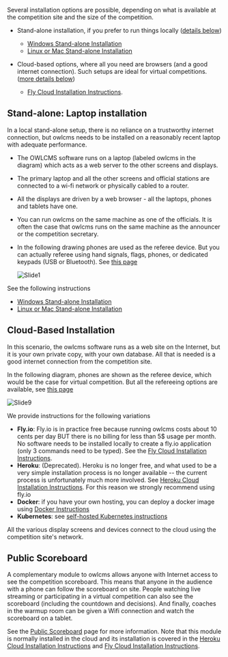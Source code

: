 Several installation options are possible, depending on what is available at the competition site and the size of the competition.

- Stand-alone installation, if you prefer to run things locally ([details below](#stand-alone-laptop-installation))
  - [Windows Stand-alone Installation](LocalWindowsSetup)
  - [Linux or Mac Stand-alone Installation](LocalLinuxMacSetup)



- Cloud-based options, where all you need are browsers (and a good internet connection).  Such setups are ideal for virtual competitions. ([more details below](#cloud-based-installation))

  - [Fly Cloud Installation Instructions](Fly).  



## Stand-alone: Laptop installation

In a local stand-alone setup, there is no reliance on a trustworthy internet connection, but owlcms needs to be installed on a reasonably recent laptop with adequate performance.

- The OWLCMS software runs on a laptop (labeled owlcms in the diagram) which acts as a web server to the other screens and displays.

- The primary laptop and all the other screens and official stations are connected to a wi-fi network or physically cabled to a router.

- All the displays are driven by a web browser - all the laptops, phones and tablets have one.

- You can run owlcms on the same machine as one of the officials.  It is often the case that owlcms runs on the same machine as the announcer or the competition secretary.

- In the following drawing phones are used as the referee device.  But you can actually referee using hand signals, flags, phones, or dedicated keypads (USB or Bluetooth). See [this page](Refereeing)

  ![Slide1](img/PublicResults/CloudExplained/Slide7.SVG)

See the following instructions

  * [Windows Stand-alone Installation](LocalWindowsSetup)
  * [Linux or Mac Stand-alone Installation](LocalLinuxMacSetup)



## Cloud-Based Installation

In this scenario, the owlcms software runs as a web site on the Internet, but it is your own private copy, with your own database.  All that is needed is a good internet connection from the competition site.

In the following diagram, phones are shown as the referee device, which would be the case for virtual competition.  But all the refereeing options are available, see [this page](Refereeing)

![Slide9](img/PublicResults/CloudExplained/Slide9.SVG)

We provide instructions for the following variations

- **Fly.io**: Fly.io is in practice free because running owlcms costs about 10 cents per day BUT there is no billing for less than 5$ usage per month. No software needs to be installed locally to create a fly.io application (only 3 commands need to be typed). See the [Fly Cloud Installation Instructions](Fly).  
- **Heroku**: (Deprecated).  Heroku is no longer free, and what used to be a very simple installation process is no longer available -- the current process is unfortunately much more involved. See [Heroku Cloud Installation Instructions](Heroku).  For this reason we strongly recommend using fly.io
- **Docker**: if you have your own hosting, you can deploy a docker image using [Docker Instructions](Docker) 
- **Kubernetes**: see [self-hosted Kubernetes instructions](DigitalOcean)

All the various display screens and devices connect to the cloud using the competition site's network.

## Public Scoreboard

A complementary module to owlcms allows anyone with Internet access to see the competition scoreboard.  This means that anyone in the audience with a phone can follow the scoreboard on site.  People watching live streaming or participating in a virtual competition can also see the scoreboard (including the countdown and decisions). And finally, coaches in the warmup room can be given a Wifi connection and watch the scoreboard on a tablet.

See the [Public Scoreboard](PublicResults) page for more information.  Note that this module is normally installed in the cloud and its installation is covered in the [Heroku Cloud Installation Instructions](Heroku) and [Fly Cloud Installation Instructions](Fly).